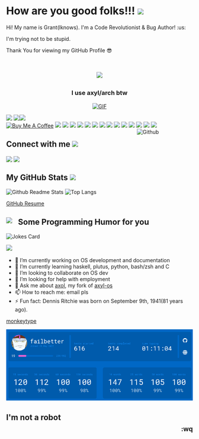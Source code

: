<h1> How are you good folks!!! <img src = "https://raw.githubusercontent.com/MartinHeinz/MartinHeinz/master/wave.gif" width = 70px> </h1>
<p align='center'>  
</p>
<div size='30px'>Hi! My name is Grant(lknows). I'm a Code Revolutionist & Bug Author! :us: 
  
  I'm trying not to be stupid. 
  
  Thank You for viewing my GitHub Profile 😎
  
</div>
<h1 align=center><img src="https://readme-typing-svg.herokuapp.com?font=jetbrains+mono&color=%61afef&size=22&center=true&vCenter=true&lines=Python%2C+C%2C+Linux;Axyl%2C+Lua%2C+Haskell"></h1>
  
<h3 align="center"> I use axyl/arch btw </h3>
<p align="center">
<a href="https://venmo.com/u/Alexnander">
<img align="center" alt="GIF" src="https://static.apester.com/user-images/66/66990c9c68ef205ac02683b905a15dc5.gif" /></p></a>

<div size='24px'>
<a href="https://en.liberapay.com/lknows/donate"><img src="https://hits.seeyoufarm.com/api/count/incr/badge.svg?url=https%3A%2F%2Fgithub.com%2Flknows%2Fhit-counter&count_bg=%23C03DC8&title_bg=%23555555&icon=&icon_color=%23E7E7E7&title=hits&edge_flat=false"/></a>
<a href="https://en.liberapay.com/lknows/donate"><img src="https://img.shields.io/liberapay/goal/lknows.svg?logo=liberapay"><img src="https://img.shields.io/liberapay/patrons/lknows.svg?logo=liberapay">
</div></a>
<a href="https://www.buymeacoffee.com/lknows" target="_blank"><img src="https://cdn.buymeacoffee.com/buttons/default-blue.png" alt="Buy Me A Coffee" height="28" width="119"></a>
<a href="https://www.linkedin.com/in/grant-a-fisher/"><img src="https://img.shields.io/badge/linkedin-%230077B5.svg?&style=for-the-badge&logo=linkedin&logoColor=white" /></a>
<a href="mailto:easyg53@gmail.com?subject=Hello%20Grant,"><img src="https://img.shields.io/badge/Gmail-D14836?style=for-the-badge&logo=gmail&logoColor=white" /></a>
<a href="https://www.getmonero.org"><img src="https://img.shields.io/badge/monero-FF6600?style=for-the-badge&logo=monero&logoColor=white" /></a>
<a href="https://www.gimp.org/"><img src="https://img.shields.io/badge/Gimp-657D8B?style=for-the-badge&logo=gimp&logoColor=FFFFFF" /></a>
<a href="https://inkscape.org/"><img src="https://img.shields.io/badge/Inkscape-e0e0e0?style=for-the-badge&logo=inkscape&logoColor=080A13" /></a>
<a href="https://www.reddit.com/u/AManWhoSaysNo"><img src="https://img.shields.io/badge/Reddit-%23FF4500.svg?style=for-the-badge&logo=Reddit&logoColor=white" /></a>
<a href="https://https://stackexchange.com/users/478675"><img src="https://img.shields.io/badge/StackExchange-%23ffffff.svg?style=for-the-badge&logo=StackExchange&logoColor=white" /></a>
<a href="https://stackoverflow.com/users/890912"><img src="https://img.shields.io/badge/-Stackoverflow-FE7A16?style=for-the-badge&logo=stack-overflow&logoColor=white" /></a>
<a href="https://www.duolingo.com/profile/alexalad"><img src="https://img.shields.io/badge/Duolingo-%234DC730.svg?style=for-the-badge&logo=Duolingo&logoColor=white" /></a>
<a href="https://exercism.org/profiles/lknows"><img src="https://img.shields.io/badge/Exercism-009CAB?style=for-the-badge&logo=exercism&logoColor=white" /></a>
<a href="http://www.khanacademy.org/profile/lknows"><img src="https://img.shields.io/badge/KhanAcademy-%2314BF96.svg?style=for-the-badge&logo=KhanAcademy&logoColor=white" /></a>
<a href="https://steamcommunity.com/id/dewgiekins"><img src="https://img.shields.io/badge/steam-%23000000.svg?style=for-the-badge&logo=steam&logoColor=white" /></a>
<a href="https://account.xbox.com/en-us/Profile?xr=TheDewg"><img src="https://img.shields.io/badge/xbox-%23107C10.svg?style=for-the-badge&logo=xbox&logoColor=white" /></a>
<a href="https://github.com/lknows/neovim"><img src="https://img.shields.io/badge/NeoVim-%2357A143.svg?&style=for-the-badge&logo=neovim&logoColor=white" /></a>

<img width="30%" align="right" alt="Github" src="https://raw.githubusercontent.com/onimur/.github/master/.resources/git-header.svg" />
<h2> Connect with me <img src='https://raw.githubusercontent.com/ShahriarShafin/ShahriarShafin/main/Assets/handshake.gif' width="100px"> </h2>
<a href = 'https://www.github.com/lknows'> <img width = '32px' align= 'center' src="https://cdn-icons-png.flaticon.com/512/733/733553.png"/></a>
<a href = 'https://gitlab.com/lknows'> <img width = '32px' align= 'center' src="https://cdn-icons-png.flaticon.com/512/5968/5968853.png"/></a>

<h2> My GitHub Stats <img src='https://media1.giphy.com/media/du3J3cXyzhj75IOgvA/giphy.gif?cid=ecf05e47x2g034i9pzwtzzsd3xgg2w9nr94t4tflbbgo3008&rid=giphy.gif' width='32px'> </h2>
  
![Github Readme Stats](https://github-readme-stats.vercel.app/api?username=lknows&show_icons=true&bg_color=161320&text_color=D9E0EE&icon_color=DDB6F2&title_color=96CDFB)
![Top Langs](https://github-readme-stats.vercel.app/api/top-langs/?username=lknows&layout=compact&bg_color=161320&text_color=D9E0EE&icon_color=DDB6F2&title_color=96CDFB)

[GitHub Resume](https://resume.github.io/?lknows)

<h2> Some Programming Humor for you <img align ='left' 
src='https://media2.giphy.com/media/UQDSBzfyiBKvgFcSTw/giphy.gif?cid=ecf05e47p3cd513axbek3f56ti3jzizq8hincw20jauyyfyw&rid=giphy.gif' width = '32px'></h2>

![Jokes Card](https://readme-jokes.vercel.app/api?hideBorder&theme=tokyonight)


![](https://komarev.com/ghpvc/?username=lknows&color=blueviolet&style=flat)

- 🔭 I’m currently working on OS development and documentation
- 🌱 I’m currently learning haskell, plutus, python, bash/zsh and C
- 👯 I’m looking to collaborate on OS dev
- 🤔 I’m looking for help with employment
- 💬 Ask me about [axol](https://github.com/lknows/axyl-iso), my fork of [axyl-os](https://github.com/axyl-os/axyl-iso)
- 📫 How to reach me: email pls
- ⚡ Fun fact: Dennis Ritchie was born on September 9th, 1941(81 years ago).


[monkeytype](https://monkeytype.com/profile/Oqlz28iFIrVj0hntI8Afqy0FMgu1)

<a href="https://monkeytype.com/profile/Oqlz28iFIrVj0hntI8Afqy0FMgu1"><img src="https://github.com/lknows/lknows/blob/main/Screenshot_2022-08-29_00:50:38.png" /></a>

<h2> I'm not a robot</h>
 
<div align='right'>
<sub>:wq</sub>
</div>
